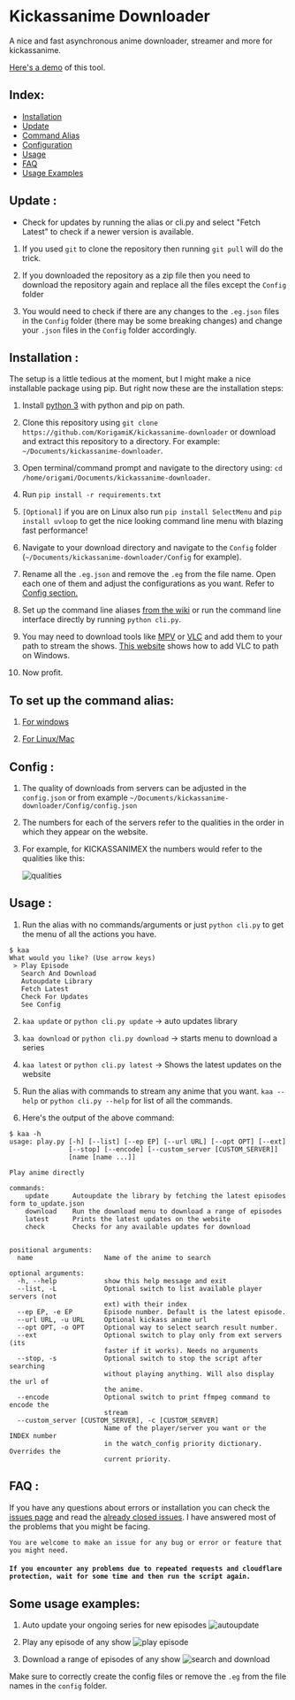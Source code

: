 # Kickassanime Downloader
A nice and fast asynchronous anime downloader, streamer and more for kickassanime. 

[Here's a demo](#some-usage-examples) of this tool.

## Index: 
- [Installation](#installation)
- [Update](#update)
- [Command Alias](#to-set-up-the-command-alias)
- [Configuration](#config)
- [Usage](#usage)
- [FAQ](#faq)
- [Usage Examples](#some-usage-examples)


## Update :

-  Check for updates by running the alias or cli.py and select "Fetch Latest" to check if a newer version is available.

1. If you used `git` to clone the repository then running `git pull` will do the trick.

2. If you downloaded the repository as a zip file then you need to download the repository again and replace all the files except the `Config` folder

3. You would need to check if there are any changes to the `.eg.json` files in the `Config` folder (there may be some breaking changes) and change your `.json` files in the `Config` folder accordingly.


## Installation :

The setup is a little tedious at the moment, but I might make a nice installable package using pip. But right now these are the installation steps:

1. Install [python 3](https://www.python.org/) with python and pip on path.

2. Clone this repository using `git clone https://github.com/KorigamiK/kickassanime-downloader` or download and extract this repository to a directory. For example: `~/Documents/kickassanime-downloader`.

3. Open terminal/command prompt and navigate to the directory using: `cd /home/origami/Documents/kickassanime-downloader`.

4. Run `pip install -r requirements.txt`

5. `[Optional]` if you are on Linux also run `pip install SelectMenu` and `pip install uvloop` to get the nice looking command line menu with blazing fast performance!

6. Navigate to your download directory and navigate to the `Config` folder (`~/Documents/kickassanime-downloader/Config` for example). 

7. Rename all the `.eg.json` and remove the `.eg` from the file name. Open each one of them and adjust the configurations as you want. Refer to [Config section.](#config)


8. Set up the command line aliases [from the wiki](#to-set-up-the-command-alias) or run the command line interface directly by running `python cli.py`.

9. You may need to download tools like [MPV](https://mpv.io/) or [VLC](https://www.videolan.org/) and add them to your path to stream the shows. [This website](https://www.vlchelp.com/add-vlc-command-prompt-windows/) shows how to add VLC to path on Windows.

10. Now profit.

## To set up the command alias:
1. [For windows](https://github.com/KorigamiK/kickassanime-downloader/wiki/Command-alias-Windows)

2. [For Linux/Mac](https://github.com/KorigamiK/kickassanime-downloader/wiki/Command-alias-Linux-Mac)


## Config :

1.  The quality of downloads from servers can be adjusted in the `config.json` or from example `~/Documents/kickassanime-downloader/Config/config.json`

2. The numbers for each of the servers refer to the qualities in the order in which they appear on the website.

3. For example, for KICKASSANIMEX the numbers would refer to the qualities like this:

    ![qualities](/example/quality_selection.jpg)

## Usage :

1. Run the alias with no commands/arguments or just `python cli.py` to get the menu of all the actions you have.

```
$ kaa
What would you like? (Use arrow keys)
 > Play Episode            
   Search And Download     
   Autoupdate Library      
   Fetch Latest            
   Check For Updates       
   See Config
```

2. `kaa update` or `python cli.py update` → auto updates library

3. `kaa download` or `python cli.py download` → starts menu to download a series

4. `kaa latest` or `python cli.py latest` → Shows the latest updates on the website

5. Run the alias with commands to stream any anime that you want. `kaa --help` or `python cli.py --help` for list of all the commands.

6. Here's the output of the above command: 

```
$ kaa -h
usage: play.py [-h] [--list] [--ep EP] [--url URL] [--opt OPT] [--ext]
               [--stop] [--encode] [--custom_server [CUSTOM_SERVER]]
               [name [name ...]]

Play anime directly

commands:
    update      Autoupdate the library by fetching the latest episodes form to_update.json
    download    Run the download menu to download a range of episodes
    latest      Prints the latest updates on the website 
    check       Checks for any available updates for download
    

positional arguments:
  name                  Name of the anime to search

optional arguments:
  -h, --help            show this help message and exit
  --list, -L            Optional switch to list available player servers (not
                        ext) with their index
  --ep EP, -e EP        Episode number. Default is the latest episode.
  --url URL, -u URL     Optional kickass anime url
  --opt OPT, -o OPT     Optional way to select search result number.
  --ext                 Optional switch to play only from ext servers (its
                        faster if it works). Needs no arguments
  --stop, -s            Optional switch to stop the script after searching
                        without playing anything. Will also display the url of
                        the anime.
  --encode              Optional switch to print ffmpeg command to encode the
                        stream
  --custom_server [CUSTOM_SERVER], -c [CUSTOM_SERVER]
                        Name of the player/server you want or the INDEX number
                        in the watch_config priority dictionary. Overrides the
                        current priority.
```

## FAQ :

If you have any questions about errors or installation you can check the [issues page](https://github.com/KorigamiK/kickassanime-downloader/issues) and read the [already closed issues](https://github.com/KorigamiK/kickassanime-downloader/issues?q=is%3Aissue+is%3Aclosed). I have answered most of the problems that you might be facing.

```
You are welcome to make an issue for any bug or error or feature that you might need.
```

#### ```If you encounter any problems due to repeated requests and cloudflare protection, wait for some time and then run the script again.```


## Some usage examples:

1. Auto update your ongoing series for new episodes
![autoupdate](/example/autoupdate.gif)

2. Play any episode of any show
![play episode](/example/play_ep.gif)

3. Download a range of episodes of any show
![search and download](/example/search_and_download.gif)

Make sure to correctly create the config files or remove the `.eg` from the file names in the `config` folder.
